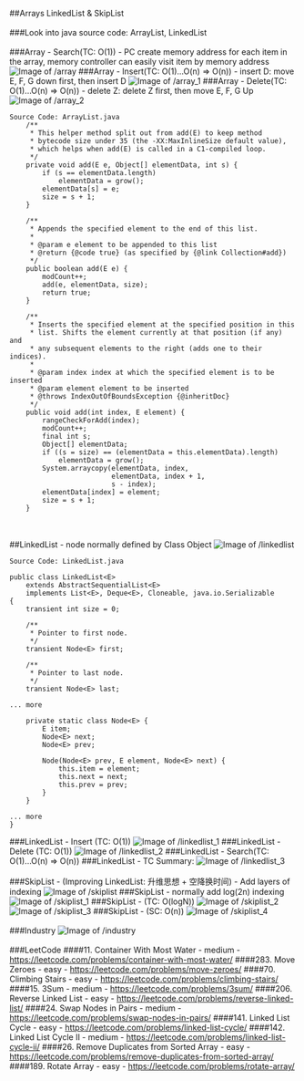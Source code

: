 ##Arrays LinkedList & SkipList
<br></br>
###Look into java source code: ArrayList, LinkedList
<br></br>
###Array - Search(TC: O(1)) - PC create memory address for each item in the array, memory controller can easily visit item by memory address
![Image of /array](imgs//array.jpg)
###Array - Insert(TC: O(1)...O(n) => O(n)) - insert D:  move E, F, G down first, then insert D
![Image of /array_1](imgs//array_1.jpg)
###Array - Delete(TC: O(1)...O(n) => O(n)) - delete Z:  delete Z first, then move E, F, G Up
![Image of /array_2](imgs//array_2.jpg)
```
Source Code: ArrayList.java
    /**
     * This helper method split out from add(E) to keep method
     * bytecode size under 35 (the -XX:MaxInlineSize default value),
     * which helps when add(E) is called in a C1-compiled loop.
     */
    private void add(E e, Object[] elementData, int s) {
        if (s == elementData.length)
            elementData = grow();
        elementData[s] = e;
        size = s + 1;
    }

    /**
     * Appends the specified element to the end of this list.
     *
     * @param e element to be appended to this list
     * @return {@code true} (as specified by {@link Collection#add})
     */
    public boolean add(E e) {
        modCount++;
        add(e, elementData, size);
        return true;
    }

    /**
     * Inserts the specified element at the specified position in this
     * list. Shifts the element currently at that position (if any) and
     * any subsequent elements to the right (adds one to their indices).
     *
     * @param index index at which the specified element is to be inserted
     * @param element element to be inserted
     * @throws IndexOutOfBoundsException {@inheritDoc}
     */
    public void add(int index, E element) {
        rangeCheckForAdd(index);
        modCount++;
        final int s;
        Object[] elementData;
        if ((s = size) == (elementData = this.elementData).length)
            elementData = grow();
        System.arraycopy(elementData, index,
                         elementData, index + 1,
                         s - index);
        elementData[index] = element;
        size = s + 1;
    }
```
<br></br>
##LinkedList - node normally defined by Class Object
![Image of /linkedlist](imgs//linkedlist.jpg)
```
Source Code: LinkedList.java

public class LinkedList<E>
    extends AbstractSequentialList<E>
    implements List<E>, Deque<E>, Cloneable, java.io.Serializable
{
    transient int size = 0;

    /**
     * Pointer to first node.
     */
    transient Node<E> first;

    /**
     * Pointer to last node.
     */
    transient Node<E> last;

... more

    private static class Node<E> {
        E item;
        Node<E> next;
        Node<E> prev;

        Node(Node<E> prev, E element, Node<E> next) {
            this.item = element;
            this.next = next;
            this.prev = prev;
        }
    }

... more
}
```
###LinkedList - Insert (TC: O(1))
![Image of /linkedlist_1](imgs//linkedlist_1.jpg)
###LinkedList - Delete (TC: O(1))
![Image of /linkedlist_2](imgs//linkedlist_2.jpg)
###LinkedList - Search(TC: O(1)...O(n) => O(n))
###LinkedList - TC Summary:
![Image of /linkedlist_3](imgs//linkedlist_3.jpg)
<br></br>
###SkipList - (Improving LinkedList: 升维思想 + 空降换时间) - Add layers of indexing
![Image of /skiplist](imgs//skiplist.jpg)
###SkipList - normally add log(2n) indexing
![Image of /skiplist_1](imgs//skiplist_1.jpg)
###SkipList - (TC: O(logN))
![Image of /skiplist_2](imgs//skiplist_2.jpg)
![Image of /skiplist_3](imgs//skiplist_3.jpg)
###SkipList - (SC: O(n))
![Image of /skiplist_4](imgs//skiplist_4.jpg)
<br></br>
###Industry
![Image of /industry](imgs//industry.jpg)
<br></br>
###LeetCode
####11. Container With Most Water - medium - https://leetcode.com/problems/container-with-most-water/
####283. Move Zeroes - easy - https://leetcode.com/problems/move-zeroes/
####70. Climbing Stairs - easy - https://leetcode.com/problems/climbing-stairs/
####15. 3Sum - medium - https://leetcode.com/problems/3sum/
####206. Reverse Linked List - easy - https://leetcode.com/problems/reverse-linked-list/
####24. Swap Nodes in Pairs - medium - https://leetcode.com/problems/swap-nodes-in-pairs/
####141. Linked List Cycle - easy - https://leetcode.com/problems/linked-list-cycle/
####142. Linked List Cycle II - medium - https://leetcode.com/problems/linked-list-cycle-ii/
####26. Remove Duplicates from Sorted Array - easy - https://leetcode.com/problems/remove-duplicates-from-sorted-array/
####189. Rotate Array - easy - https://leetcode.com/problems/rotate-array/